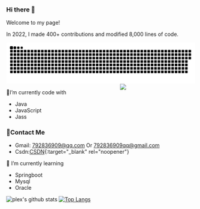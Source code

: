 ### Hi there 👋

<!--
**Jmwang-Code/Jmwang-Code** is a ✨ _special_ ✨ repository because its `README.md` (this file) appears on your GitHub profile.

Here are some ideas to get you started:

- 🔭 I’m currently working on ...
- 🌱 I’m currently learning ...
- 👯 I’m looking to collaborate on ...
- 🤔 I’m looking for help with ...
- 💬 Ask me about ...
- 📫 How to reach me: ...
- 😄 Pronouns: ...
- ⚡ Fun fact: ...
-->

Welcome to my page! 

In 2022, I made 400+ contributions and modified 8,000 lines of code.

<img align="center" src="https://raw.githubusercontent.com/Jmwang-Code/Jmwang-Code/main/assets/github-contribution-grid-snake.svg">

<img align='right' src='https://octodex.github.com/images/filmtocat.png' width='200"'>

🔭I’m currently code with

- Java
- JavaScript
- Jass

### 💬Contact Me

- Gmail: 792836909@qq.com Or 792836909qq@gmail.com
- Csdn:[CSDN](https://blog.csdn.net/jj89929665?type=blog){:target="_blank" rel="noopener"}

🌱 I’m currently learning

- Springboot
- Mysql
- Oracle

![plex's github stats](https://github-readme-stats.vercel.app/api?username=Jmwang-code&show_icons=true&count_private=true&theme=vue-dark)
[![Top Langs](https://github-readme-stats.vercel.app/api/top-langs/?username=Jmwang-code&theme=vue-dark)](https://github.com/plexpt)



